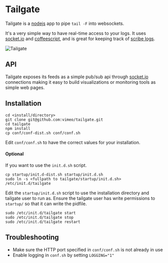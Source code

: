 # Tailgate

Tailgate is a [nodejs](http://nodejs.org) app to pipe `tail -F` into websockets.  

It's a very simple way to have real-time access to your logs.  It uses [socket.io](http://socket.io) and [coffeescript](http://coffeescript.org), and is great for keeping track of [scribe logs](https://github.com/facebook/scribe).

![Tailgate](http://cl.ly/image/313P243p0L0N/Screen%20Shot%202012-09-10%20at%204.35.08%20PM.png)

## API
Tailgate exposes its feeds as a simple pub/sub api through [socket.io](http://socket.io) connections making it easy to build visualizations or monitoring tools as simple web pages.

## Installation
	
	cd <install/directory>
	git clone git@github.com:vimeo/tailgate.git
	cd tailgate
	npm install
	cp conf/conf-dist.sh conf/conf.sh

Edit `conf/conf.sh` to have the correct values for your installation.

#### Optional
If you want to use the `init.d.sh` script.

	cp startup/init.d-dist.sh startup/init.d.sh
	sudo ln -s <fullpath to tailgate/startup/init.d.sh> /etc/init.d/tailgate

Edit the `startup/init.d.sh` script to use the installation directory and tailgate user to run as.  Ensure the tailgate user has write permissions to `startup/` so that it can write the pidfile.

	sudo /etc/init.d/tailgate start
	sudo /etc/init.d/tailgate stop
	sudo /etc/init.d/tailgate restart


## Troubleshooting
	
* Make sure the HTTP port specified in `conf/conf.sh` is not already in use
* Enable logging in `conf.sh` by setting `LOGGING="1"`
